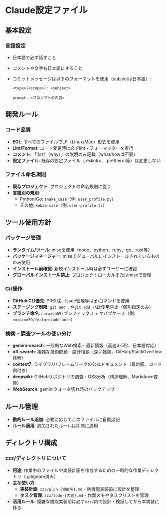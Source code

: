 # Claude設定ファイル

## 基本設定

### 言語設定

- 日本語で必ず話すこと
- コメントや文字も日本語にすること
- コミットメッセージは以下のフォーマットを使用（subjectは日本語）:

  ```
  <type>(<scope>): <subject>

  prompt: <プロンプトの内容>
  ```

## 開発ルール

### コード品質

- **EOL**: すべてのファイルでLF（Linux/Mac）形式を使用
- **Lint/Format**: コード変更時は必ずlint・フォーマッターを実行
- **コメント**: 「なぜ（why）」の説明のみ記載（what/howは不要）
- **設定ファイル**: 既存の設定ファイル（.eslintrc、.prettierrc等）は変更しない

### ファイル命名規則

- **既存プロジェクト**: プロジェクトの命名規則に従う
- **言語別の規則**:
  - Python/Go: `snake_case`（例: `user_profile.py`）
  - その他: `kebab-case`（例: `user-profile.ts`）

## ツール使用方針

### パッケージ管理

- **ランタイム/ツール**: miseを使用（node、python、ruby、go、rust等）
- **パッケージマネージャー**: miseでグローバルにインストールされているもののみ使用
- **インストール前確認**: 新規インストール時は必ずユーザーに確認
- **グローバルインストール禁止**: プロジェクトローカルまたはmiseで管理

### Git操作

- **GitHub CLI優先**: PR作成、issue管理等はghコマンドを使用
- **ステージング制限**: `git add .`や`git add -A`は使用禁止（個別指定のみ）
- **ブランチ命名**: `nurazon59/`プレフィックス + ケバブケース（例: `nurazon59/feature/add-auth`）

### 検索・調査ツールの使い分け

- **gemini-search**: 一般的なWeb検索・最新情報（高速3-5秒、日本語対応）
- **o3-search**: 複雑な技術問題・設計相談（深い推論、GitHub/StackOverflow検索）
- **context7**: ライブラリ/フレームワークの公式ドキュメント（最新版、コード例付き）
- **deepwiki**: GitHubリポジトリの調査・OSS分析（構造理解、Markdown変換）
- **WebSearch**: geminiクォータ切れ時のバックアップ

## ルール管理

- **動的ルール追加**: 必要に応じてこのファイルに自動追記
- **ルール適用**: 追加されたルールは即座に適用

## ディレクトリ構成

### zzz/ディレクトリについて

- **用途**: 作業中のファイルや実装計画を作成するための一時的な作業ディレクトリ（.gitignore済み）
- **主な使い方**:
  - **実装計画**: `zzz/plan-{機能名}.md` - 新機能実装前に設計を整理
  - **タスク管理**: `zzz/todo-{内容}.md` - 作業メモやタスクリストを管理
- **活用ルール**: 複雑な機能実装前は必ず`zzz/`内で設計・検証してから本実装に移る
